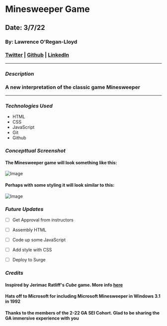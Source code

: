 # Minesweeper Game

## Date: 3/7/22

### By: Lawrence O'Regan-Lloyd

### [Twitter](https://twitter.com/Lawrence_OL) | [Github](https://github.com/LawrenceOL) | [LinkedIn](https://www.linkedin.com/in/lawrenceol/)

---

### ***Description***

### A new interpretation of the classic game Minesweeper

---

### ***Technologies Used***

- HTML
- CSS
- JavaScript
- Git
- Github

### ***Concepttual Screenshot***

#### The Minesweeper game will look something like this:

![Image](https://i.imgur.com/7tD0yuC.jpeg)

#### Perhaps with some styling it will look similar to this:

![Image](https://i.imgur.com/0eaBYk7.png)

### ***Future Updates***

- [ ] Get Approval from instructors
- [ ] Assembly HTML
- [ ] Code up some JavaScript
- [ ] Add style with CSS
- [ ] Deploy to Surge 


### ***Credits***
#### Inspired by Jerimac Ratliff's *Cube* game. More info [here](www.bing.com)
#### Hats off to Microsoft for including Microsoft Minesweeper in Windows 3.1 in 1992
#### Thanks to the members of the 2-22 GA SEI Cohort. Glad to be sharing the GA immersive experience with you

